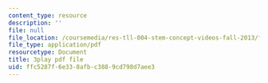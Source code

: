 ```yaml
---
content_type: resource
description: ''
file: null
file_location: /coursemedia/res-tll-004-stem-concept-videos-fall-2013/ffc5287f6e338afbc3889cd798d7aee3_fv5QB3eK7jA.pdf
file_type: application/pdf
resourcetype: Document
title: 3play pdf file
uid: ffc5287f-6e33-8afb-c388-9cd798d7aee3
---
```

